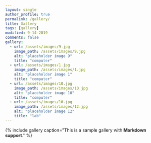 ```yaml
---
layout: single
author_profile: true
permalink: /gallery/
title: Gallery
tags: [gallery]
modified: 9-14-2019
comments: false
gallery:
  - url: /assets/images/9.jpg
    image_path: /assets/images/9.jpg
    alt: "placeholder image 9"
    title: "computer"
  - url: /assets/images/1.jpg
    image_path: /assets/images/1.jpg
    alt: "placeholder image 1"
    title: "computer"  
  - url: /assets/images/10.jpg
    image_path: /assets/images/10.jpg
    alt: "placeholder image 10"
    title: "computer"
  - url: /assets/images/10.jpg
    image_path: /assets/images/12.jpg
    alt: "placeholder image 12"
    title: "lab"   
---
```


{% include gallery caption="This is a sample gallery with **Markdown support**." %}

